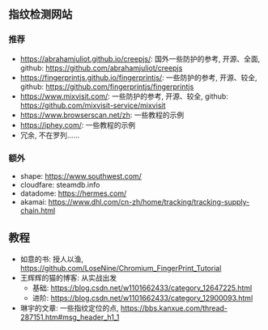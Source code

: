 ## 指纹检测网站
### 推荐
- https://abrahamjuliot.github.io/creepjs/: 国外一些防护的参考, 开源、全面, github: https://github.com/abrahamjuliot/creepjs
- https://fingerprintjs.github.io/fingerprintjs/: 一些防护的参考, 开源、较全, github: https://github.com/fingerprintjs/fingerprintjs
- https://www.mixvisit.com/: 一些防护的参考, 开源、较全, github: https://github.com/mixvisit-service/mixvisit
- https://www.browserscan.net/zh: 一些教程的示例
- https://iphey.com/: 一些教程的示例
- 冗余, 不在罗列......
### 额外
- shape: https://www.southwest.com/
- cloudfare: steamdb.info
- datadome: https://hermes.com/
- akamai: https://www.dhl.com/cn-zh/home/tracking/tracking-supply-chain.html

## 教程
- 如意的书: 授人以渔, https://github.com/LoseNine/Chromium_FingerPrint_Tutorial
- 王辉辉的猫的博客: 从实战出发
    - 基础: https://blog.csdn.net/w1101662433/category_12647225.html
    - 进阶: https://blog.csdn.net/w1101662433/category_12900093.html
- 琳宇的文章: 一些指纹定位的点, https://bbs.kanxue.com/thread-287151.htm#msg_header_h1_1
